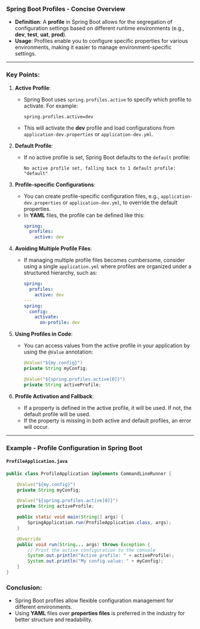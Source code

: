 ### Spring Boot Profiles - Concise Overview

- **Definition**: A **profile** in Spring Boot allows for the segregation of configuration settings based on different runtime environments (e.g., **dev**, **test**, **uat**, **prod**).
- **Usage**: Profiles enable you to configure specific properties for various environments, making it easier to manage environment-specific settings.

---

### Key Points:

1. **Active Profile**:
   - Spring Boot uses `spring.profiles.active` to specify which profile to activate. For example:
     ```properties
     spring.profiles.active=dev
     ```
   - This will activate the **dev** profile and load configurations from `application-dev.properties` or `application-dev.yml`.

2. **Default Profile**:
   - If no active profile is set, Spring Boot defaults to the `default` profile:
     ```
     No active profile set, falling back to 1 default profile: "default"
     ```

3. **Profile-specific Configurations**:
   - You can create profile-specific configuration files, e.g., `application-dev.properties` or `application-dev.yml`, to override the default properties.
   - In **YAML** files, the profile can be defined like this:
     ```yaml
     spring:
       profiles:
         active: dev
     ```

4. **Avoiding Multiple Profile Files**:
   - If managing multiple profile files becomes cumbersome, consider using a single `application.yml` where profiles are organized under a structured hierarchy, such as:
     ```yaml
     spring:
       profiles:
         active: dev
     ---
     spring:
       config:
         activate:
           on-profile: dev
     ```

5. **Using Profiles in Code**:
   - You can access values from the active profile in your application by using the `@Value` annotation:
     ```java
     @Value("${my.config}")
     private String myConfig;

     @Value("${spring.profiles.active[0]}")
     private String activeProfile;
     ```

6. **Profile Activation and Fallback**:
   - If a property is defined in the active profile, it will be used. If not, the default profile will be used.
   - If the property is missing in both active and default profiles, an error will occur.

---

### Example - Profile Configuration in Spring Boot

#### `ProfileApplication.java`
```java
public class ProfileApplication implements CommandLineRunner {

    @Value("${my.config}")
    private String myConfig;

    @Value("${spring.profiles.active[0]}")
    private String activeProfile;

    public static void main(String[] args) {
        SpringApplication.run(ProfileApplication.class, args);
    }

    @Override
    public void run(String... args) throws Exception {
        // Print the active configuration to the console
        System.out.println("Active profile: " + activeProfile);
        System.out.println("My config value: " + myConfig);
    }
}
```

### Conclusion:
- Spring Boot profiles allow flexible configuration management for different environments.
- Using **YAML** files over **properties files** is preferred in the industry for better structure and readability.